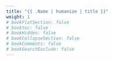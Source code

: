 ```yaml
---
title: "{{ .Name | humanize | title }}"
weight: 1
# bookFlatSection: false
# booktoc: false
# bookHidden: false
# bookCollapseSection: false
# bookComments: false
# bookSearchExclude: false
---
```

